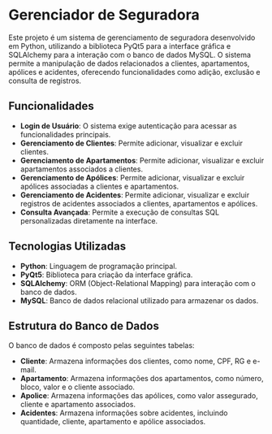 # Gerenciador de Seguradora

Este projeto é um sistema de gerenciamento de seguradora desenvolvido em Python, utilizando a biblioteca PyQt5 para a interface gráfica e SQLAlchemy para a interação com o banco de dados MySQL. O sistema permite a manipulação de dados relacionados a clientes, apartamentos, apólices e acidentes, oferecendo funcionalidades como adição, exclusão e consulta de registros.

## Funcionalidades

- **Login de Usuário**: O sistema exige autenticação para acessar as funcionalidades principais.
- **Gerenciamento de Clientes**: Permite adicionar, visualizar e excluir clientes.
- **Gerenciamento de Apartamentos**: Permite adicionar, visualizar e excluir apartamentos associados a clientes.
- **Gerenciamento de Apólices**: Permite adicionar, visualizar e excluir apólices associadas a clientes e apartamentos.
- **Gerenciamento de Acidentes**: Permite adicionar, visualizar e excluir registros de acidentes associados a clientes, apartamentos e apólices.
- **Consulta Avançada**: Permite a execução de consultas SQL personalizadas diretamente na interface.

## Tecnologias Utilizadas

- **Python**: Linguagem de programação principal.
- **PyQt5**: Biblioteca para criação da interface gráfica.
- **SQLAlchemy**: ORM (Object-Relational Mapping) para interação com o banco de dados.
- **MySQL**: Banco de dados relacional utilizado para armazenar os dados.

## Estrutura do Banco de Dados

O banco de dados é composto pelas seguintes tabelas:

- **Cliente**: Armazena informações dos clientes, como nome, CPF, RG e e-mail.
- **Apartamento**: Armazena informações dos apartamentos, como número, bloco, valor e o cliente associado.
- **Apolice**: Armazena informações das apólices, como valor assegurado, cliente e apartamento associados.
- **Acidentes**: Armazena informações sobre acidentes, incluindo quantidade, cliente, apartamento e apólice associados.
